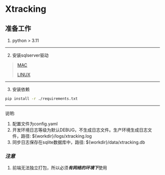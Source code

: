 # Xtracking

## 准备工作
1. python > 3.11
---
2. 安装sqlserver驱动
> [MAC](https://learn.microsoft.com/zh-cn/sql/connect/odbc/linux-mac/install-microsoft-odbc-driver-sql-server-macos?view=sql-server-ver16)
> 
> [LINUX](https://learn.microsoft.com/zh-cn/sql/connect/odbc/linux-mac/installing-the-microsoft-odbc-driver-for-sql-server?view=sql-server-ver16&tabs=alpine18-install%2Calpine17-install%2Cdebian8-install%2Credhat7-13-install%2Crhel7-offline)
---
3. 安装依赖
```bash
pip install -r ./requirements.txt 
```
---
说明:
1. 配置文件为config.yaml
2. 开发环境日志等级为默认DEBUG，不生成日志文件。生产环境生成日志文件，路径: ${workdir}/logs/xtracking.log
3. 同步日志保存在sqlite数据库中，路径: ${workdir}/data/xtracking.db


### *注意*
1. 前端无法独立打包，所以必须***有网络的环境下***使用

